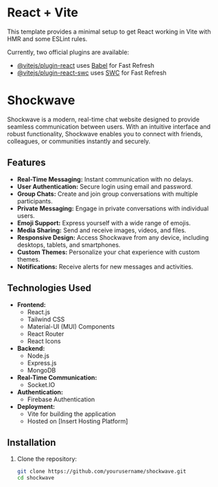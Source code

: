 # React + Vite

This template provides a minimal setup to get React working in Vite with HMR and some ESLint rules.

Currently, two official plugins are available:

- [@vitejs/plugin-react](https://github.com/vitejs/vite-plugin-react/blob/main/packages/plugin-react/README.md) uses [Babel](https://babeljs.io/) for Fast Refresh
- [@vitejs/plugin-react-swc](https://github.com/vitejs/vite-plugin-react-swc) uses [SWC](https://swc.rs/) for Fast Refresh

# Shockwave

Shockwave is a modern, real-time chat website designed to provide seamless communication between users. With an intuitive interface and robust functionality, Shockwave enables you to connect with friends, colleagues, or communities instantly and securely.

## Features

- **Real-Time Messaging:** Instant communication with no delays.
- **User Authentication:** Secure login using email and password.
- **Group Chats:** Create and join group conversations with multiple participants.
- **Private Messaging:** Engage in private conversations with individual users.
- **Emoji Support:** Express yourself with a wide range of emojis.
- **Media Sharing:** Send and receive images, videos, and files.
- **Responsive Design:** Access Shockwave from any device, including desktops, tablets, and smartphones.
- **Custom Themes:** Personalize your chat experience with custom themes.
- **Notifications:** Receive alerts for new messages and activities.

## Technologies Used

- **Frontend:**
  - React.js
  - Tailwind CSS
  - Material-UI (MUI) Components
  - React Router
  - React Icons
- **Backend:**
  - Node.js
  - Express.js
  - MongoDB
- **Real-Time Communication:**
  - Socket.IO
- **Authentication:**
  - Firebase Authentication
- **Deployment:**
  - Vite for building the application
  - Hosted on [Insert Hosting Platform]

## Installation

1. Clone the repository:
   ```bash
   git clone https://github.com/yourusername/shockwave.git
   cd shockwave